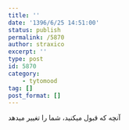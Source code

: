 ```yaml
---
title: ''
date: '1396/6/25 14:51:00'
status: publish
permalink: /5870
author: straxico
excerpt: ''
type: post
id: 5870
category:
    - tytomood
tag: []
post_format: []
---
```

آنچه که قبول میکنید، شما را تغییر میدهد